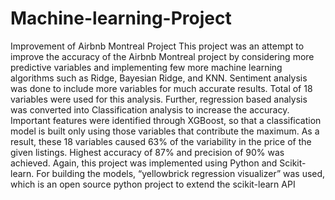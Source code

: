 # Machine-learning-Project
Improvement of Airbnb Montreal Project
This project was an attempt to improve the accuracy of the Airbnb Montreal project by considering more predictive variables and implementing few more machine learning algorithms such as Ridge, Bayesian Ridge, and KNN. Sentiment analysis was done to include more variables for much accurate results. Total of 18 variables were used for this analysis. 
Further, regression based analysis was converted into Classification analysis to increase the accuracy. Important features were identified through XGBoost, so that a classification model is built only using those variables that contribute the maximum. As a result, these 18 variables caused 63% of the variability in the price of the given listings. Highest accuracy of 87% and precision of 90% was achieved. Again, this project was implemented using Python and Scikit-learn. For building the models, “yellowbrick regression visualizer” was used, which is an open source python project to extend the scikit-learn API

